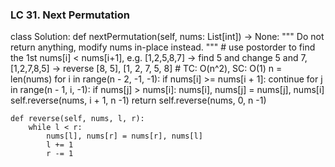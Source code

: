 ### LC 31. Next Permutation
class Solution:
    def nextPermutation(self, nums: List[int]) -> None:
        """
        Do not return anything, modify nums in-place instead.
        """
        # use postorder to find the 1st nums[i] < nums[i+1], e.g. [1,2,5,8,7] -> find 5 and change 5 and 7, [1,2,7,8,5] -> reverse [8, 5], [1, 2, 7, 5, 8]
        # TC: O(n^2), SC: O(1)
        n = len(nums)
        for i in range(n - 2, -1, -1):
            if nums[i] >= nums[i + 1]: continue
            for j in range(n - 1, i, -1):
                if nums[j] > nums[i]:
                    nums[i], nums[j] = nums[j], nums[i]
                    self.reverse(nums, i + 1, n -1)
                    return 
        self.reverse(nums, 0, n -1)
    
    def reverse(self, nums, l, r):
        while l < r:
            nums[l], nums[r] = nums[r], nums[l]
            l += 1
            r -= 1